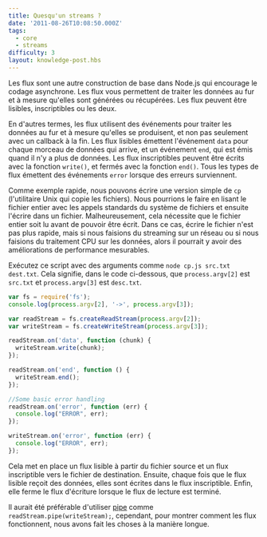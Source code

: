 ```yaml
---
title: Quesqu'un streams ?
date: '2011-08-26T10:08:50.000Z'
tags:
  - core
  - streams
difficulty: 3
layout: knowledge-post.hbs
---
```


Les flux sont une autre construction de base dans Node.js qui encourage le codage asynchrone. Les flux vous permettent de traiter les données au fur et à mesure qu'elles sont générées ou récupérées. Les flux peuvent être lisibles, inscriptibles ou les deux.

En d'autres termes, les flux utilisent des événements pour traiter les données au fur et à mesure qu'elles se produisent, et non pas seulement avec un callback à la fin. Les flux lisibles émettent l'événement `data` pour chaque morceau de données qui arrive, et un événement `end`, qui est émis quand il n'y a plus de données. Les flux inscriptibles peuvent être écrits avec la fonction `write()`, et fermés avec la fonction `end()`. Tous les types de flux émettent des événements `error` lorsque des erreurs surviennent.

Comme exemple rapide, nous pouvons écrire une version simple de `cp` (l'utilitaire Unix qui copie les fichiers). Nous pourrions le faire en lisant le fichier entier avec les appels standards du système de fichiers et ensuite l'écrire dans un fichier. Malheureusement, cela nécessite que le fichier entier soit lu avant de pouvoir être écrit. Dans ce cas, écrire le fichier n'est pas plus rapide, mais si nous faisions du streaming sur un réseau ou si nous faisions du traitement CPU sur les données, alors il pourrait y avoir des améliorations de performance mesurables.

Exécutez ce script avec des arguments comme `node cp.js src.txt dest.txt`. Cela signifie, dans le code ci-dessous, que `process.argv[2]` est `src.txt` et `process.argv[3]` est `desc.txt`.

```javascript
var fs = require('fs');
console.log(process.argv[2], '->', process.argv[3]);

var readStream = fs.createReadStream(process.argv[2]);
var writeStream = fs.createWriteStream(process.argv[3]);

readStream.on('data', function (chunk) {
  writeStream.write(chunk);
});

readStream.on('end', function () {
  writeStream.end();
});

//Some basic error handling
readStream.on('error', function (err) {
  console.log("ERROR", err);
});

writeStream.on('error', function (err) {
  console.log("ERROR", err);
});
```

Cela met en place un flux lisible à partir du fichier source et un flux inscriptible vers le fichier de destination. Ensuite, chaque fois que le flux lisible reçoit des données, elles sont écrites dans le flux inscriptible. Enfin, elle ferme le flux d'écriture lorsque le flux de lecture est terminé.

Il aurait été préférable d'utiliser [pipe](/fr/knowledge/advanced/streams/how-to-use-stream-pipe/) comme `readStream.pipe(writeStream);`, cependant, pour montrer comment les flux fonctionnent, nous avons fait les choses à la manière longue.
